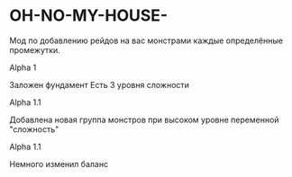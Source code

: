 # OH-NO-MY-HOUSE-
Мод по добавлению рейдов на вас монстрами каждые определённые промежутки.

Alpha 1

Заложен фундамент
Есть 3 уровня сложности

Alpha 1.1

Добавлена новая группа монстров при высоком уровне переменной "сложность"

Alpha 1.1

Немного изменил баланс
